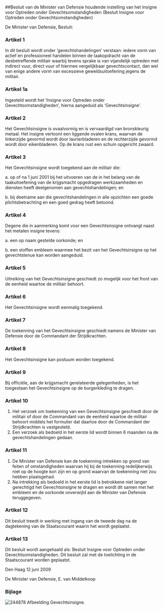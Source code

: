 <meta http-equiv='Content-Type' content='text/html; charset=utf-8' />

##Besluit van de Minister van Defensie houdende instelling van het Insigne voor Optreden onder Gevechtsomstandigheden (Besluit Insigne voor Optreden onder Gevechtsomstandigheden)

De Minister van Defensie,  Besluit:    

### Artikel  1  

In dit besluit wordt onder ‘gevechtshandelingen’ verstaan: iedere vorm van actief en professioneel handelen binnen de taakopdracht van de desbetreffende militair waarbij tevens sprake is van vijandelijk optreden met indirect vuur, direct vuur of hiermee vergelijkbaar gevechtscontact, dan wel van enige andere vorm van excessieve geweldsuitoefening jegens de militair. 

### Artikel  1a  

Ingesteld wordt het ‘Insigne voor Optreden onder Gevechtsomstandigheden’, hierna aangeduid als ‘Gevechtsinsigne’. 

### Artikel  2  

Het Gevechtsinsigne is ovaalvormig en is vervaardigd van bronskleurig metaal. Het insigne vertoont een liggende ovalen krans, waarvan de linkerzijde gevormd wordt door laurierbladeren en de rechterzijde gevormd wordt door eikenbladeren. Op de krans rust een schuin opgericht zwaard. 

### Artikel  3  

Het Gevechtsinsigne wordt toegekend aan de militair die: 

a. op of na 1 juni 2001 bij het uitvoeren van de in het belang van de taakuitoefening van de krijgsmacht opgedragen werkzaamheden en diensten heeft deelgenomen aan gevechtshandelingen; en  

b. bij deelname aan die gevechtshandelingen in alle opzichten een goede plichtsbetrachting   en een goed gedrag heeft betoond. 

### Artikel  4  

Degene die in aanmerking komt voor een Gevechtsinsigne ontvangt naast het metalen insigne tevens: 

a. een op naam gestelde oorkonde; en  

b. een stoffen embleem waarmee het bezit van het Gevechtsinsigne op het gevechtstenue kan worden aangeduid.   

### Artikel  5  

Uitreiking van het Gevechtsinsigne geschiedt zo mogelijk voor het front van de eenheid waartoe de militair behoort. 

### Artikel  6  

Het Gevechtsinsigne wordt eenmalig toegekend. 

### Artikel  7  

De toekenning van het Gevechtsinsigne geschiedt namens de Minister van Defensie door de Commandant der Strijdkrachten. 

### Artikel  8  

Het Gevechtsinsigne kan postuum worden toegekend. 

### Artikel  9  

Bij officiële, aan de krijgsmacht gerelateerde gelegenheden, is het toegestaan het Gevechtsinsigne op de burgerkleding te dragen. 

### Artikel  10  

1. Het verzoek om toekenning van een Gevechtsinsigne geschiedt door de militair of door de Commandant van de eenheid waartoe de militair behoort middels het formulier dat daartoe door de Commandant der Strijdkrachten is vastgesteld.  
2.  Een verzoek als bedoeld in het eerste lid wordt binnen 6 maanden na de gevechtshandelingen gedaan. 

### Artikel  11  

1.  De Minister van Defensie kan de toekenning intrekken op grond van feiten of omstandigheden waarvan hij bij de toekenning redelijkerwijs niet op de hoogte kon zijn en op grond waarvan de toekenning niet zou hebben plaatsgehad.   
2.  Na intrekking als bedoeld in het eerste lid is betrokkene niet langer gerechtigd het Gevechtsinsigne te dragen en wordt dit samen met het embleem en de oorkonde onverwijld aan de Minister van Defensie teruggegeven.  

### Artikel  12  

Dit besluit treedt in werking met ingang van de tweede dag na de dagtekening van de Staatscourant waarin het wordt geplaatst. 

### Artikel  13  

Dit besluit wordt aangehaald als: Besluit Insigne voor Optreden onder Gevechtsomstandigheden. 
Dit besluit zal met de toelichting in de Staatscourant worden geplaatst.   

Den Haag 
12 juni 2009   

De 
Minister van Defensie, 
E. van Middelkoop    

### Bijlage  

![244878](http://wetten.overheid.nl/Illustration/244878)
Afbeelding Gevechtsinsigne.  
